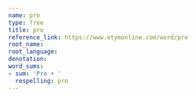 ```yaml
---
name: pro
type: free
title: pro
reference_link: https://www.etymonline.com/word/pro
root_name: 
root_language: 
denotation: 
word_sums:
- sum: 'Pro + '
  respelling: pro
---
```

